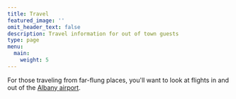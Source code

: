 ```yaml
---
title: Travel
featured_image: ''
omit_header_text: false
description: Travel information for out of town guests
type: page
menu:
  main:
    weight: 5
---
```


For those traveling from far-flung places, you'll want to look at flights in and out of the [Albany airport](https://www.albanyairport.com).

